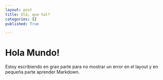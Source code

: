```yaml
---
layout: post
title: Olá, que tal?
categories: []
published: True

---
```

# Hola Mundo!

Estoy escribiendo en gran parte para no mostrar un error en el layout y en pequeña parte aprender Markdown.
